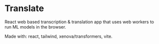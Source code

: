 # Translate

React web based transcription & translation app that uses web workers to run ML models in the browser.

Made with: react, tailwind, xenova/transformers, vite.
